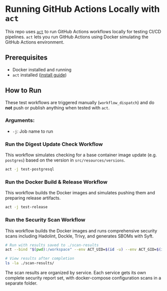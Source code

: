 # Running GitHub Actions Locally with `act`

This repo uses [`act`](https://github.com/nektos/act) to run GitHub Actions workflows locally for testing CI/CD pipelines. `act` lets you run GitHub Actions using Docker simulating the GitHub Actions
environment.

## Prerequisites

- Docker installed and running
- `act` installed ([install guide](https://nektosact.com/installation/index.html))

## How to Run

These test workflows are triggered manually (`workflow_dispatch`) and do **not** push or publish anything when tested with `act`.

### Arguments:

- `-j`: Job name to run

### Run the Digest Update Check Workflow

This workflow simulates checking for a base container image update (e.g. `postgres`) based on the version in `src/resources/versions`.

```bash
act -j test-postgresql
```

### Run the Docker Build & Release Workflow

This workflow builds the Docker images and simulates pushing them and preparing release artifacts.

```bash
act -j test-release
```

### Run the Security Scan Workflow

This workflow builds the Docker images and runs comprehensive security scans including Hadolint, Dockle, Trivy, and generates SBOMs with Syft.

```bash
# Run with results saved to ./scan-results
act --bind "$(pwd):/workspace" --env ACT_UID=$(id -u) --env ACT_GID=$(id -g) -j test-scan

# View results after completion
ls -la ./scan-results/
```

The scan results are organized by service. Each service gets its own complete security report set, with docker-compose configuration scans in a separate folder.
